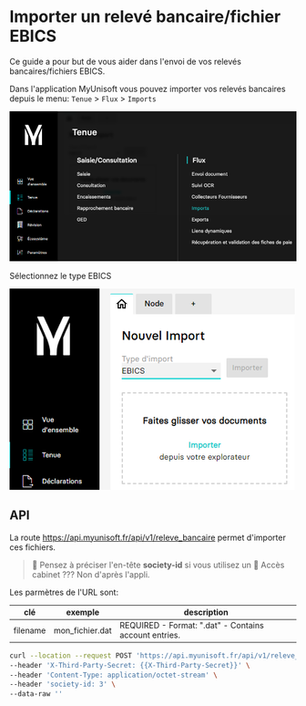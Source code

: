 # Importer un relevé bancaire/fichier EBICS

Ce guide a pour but de vous aider dans l'envoi de vos relevés bancaires/fichiers EBICS.

Dans l'application MyUnisoft vous pouvez importer vos relevés bancaires depuis le menu:
`Tenue` > `Flux` > `Imports`

![](./images/import_ebics_menu.PNG)

Sélectionnez le type EBICS

![](./images/import_ebics.PNG)

## API

La route https://api.myunisoft.fr/api/v1/releve_bancaire permet d'importer ces fichiers.

> 👀 Pensez à préciser l'en-tête **society-id** si vous utilisez un 🔹 Accès cabinet ??? Non d'après l'appli.

Les parmètres de l'URL sont:

| clé | exemple | description |
| --- | --- | --- |
| filename | mon_fichier.dat | REQUIRED - Format: ".dat" - Contains account entries. |

```bash
curl --location --request POST 'https://api.myunisoft.fr/api/v1/releve_bancaire?filename=mon_fichier.dat' \
--header 'X-Third-Party-Secret: {{X-Third-Party-Secret}}' \
--header 'Content-Type: application/octet-stream' \
--header 'society-id: 3' \
--data-raw ''
```
